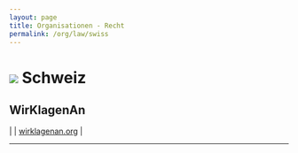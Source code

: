 ```yaml
---
layout: page
title: Organisationen - Recht
permalink: /org/law/swiss
---
```


# <img src="{{site.baseurl}}/assets/img/flaggen/ch.png"> Schweiz  

## WirKlagenAn

| <i class="fas fa-globe"></i> | [wirklagenan.org](https://wirklagenan.org/) |

---
